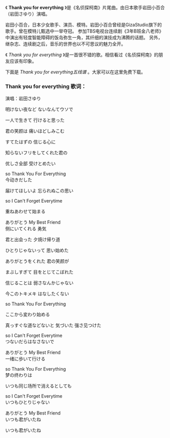 

《 **Thank you for everything** 》是《名侦探柯南》片尾曲。由日本歌手岩田小百合（岩田さゆり）演唱。

  

岩田小百合，日本少女歌手、演员、模特。岩田小百合曾经是GizaStudio旗下的歌手。曾在模特儿甄选中一举夺冠。
参加TBS电视台连续剧《3年B班金八老师》中演出有轻度智能障碍的饭岛弥生一角，其纤细的演技成为沸腾的话题。
另外，继杂志、连续剧之后，音乐的世界也以不可思议的魅力全开。

  

《 _Thank you for everything_ 》是一首很不错的歌。相信看过《名侦探柯南》的朋友应该有印象。

  

下面是 _Thank you for everything五线谱_ 。大家可以在这里免费下载。

### Thank you for everything 歌词：

演唱：岩田さゆり

明けない夜など ないなんてウソで

一人で生きて 行けると思った

君の笑颜は 痛いほどしみこむ

すてたはずの 信じる心に

知らないフリをしてくれた君の

优しさ全部 受けとめたい

so Thank You For Everything  
今动きだした

届けてほしいよ 忘られぬこの思い

so I Can't Forget Everytime

重ねあわせて始まる

ありがとう My Best Friend  
侧にいてくれる 勇気

君と出会った 夕焼け帰り道

ひとりじゃないって 思い始めた

ありがとうをくれた 君の笑颜が

まぶしすぎて 目をとじてこぼれた

信じることは 弱さなんかじゃない

今このトキメキ はなしたくない

so Thank You For Everything

ここから変わり始める

真っすぐな道などないと 気づいた 强さ见つけた

so I Can't Forget Everytime  
つないだらはなさないで

ありがとう My Best Friend  
一绪に歩いて行ける

so Thank You For Everything  
梦の终わりは

いつも同じ场所で消えるとしても

so I Can't Forget Everytime  
いつもひとりじゃない

ありがとう My Best Friend  
いつも君がいたね

いつも君がいたね

